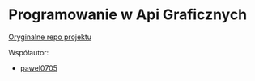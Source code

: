 # Programowanie w Api Graficznych

[Oryginalne repo projektu](https://github.com/pawel0705/ProjectWAG)

Współautor:
- [pawel0705](https://github.com/pawel0705)
